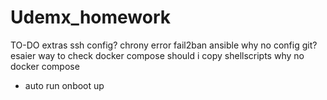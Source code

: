 # Udemx_homework

TO-DO
 extras
 ssh config?
 chrony error
 fail2ban
 ansible why no config git?
 esaier way to check docker compose
 should i copy shellscripts
 why no docker compose
  + auto run onboot up